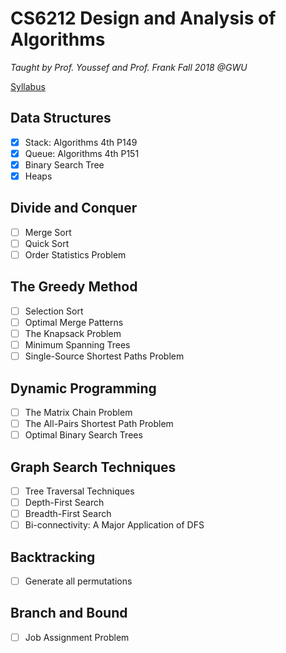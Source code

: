 # CS6212 Design and Analysis of Algorithms
*Taught by Prof. Youssef and Prof. Frank Fall 2018 @GWU*

[Syllabus](https://www2.seas.gwu.edu/~ayoussef/cs6212/)

## Data Structures
- [x] Stack: Algorithms 4th P149
- [x] Queue: Algorithms 4th P151
- [x] Binary Search Tree
- [x] Heaps

## Divide and Conquer
- [ ] Merge Sort
- [ ] Quick Sort
- [ ] Order Statistics Problem

## The Greedy Method
- [ ] Selection Sort
- [ ] Optimal Merge Patterns
- [ ] The Knapsack Problem
- [ ] Minimum Spanning Trees
- [ ] Single-Source Shortest Paths Problem

## Dynamic Programming
- [ ] The Matrix Chain Problem
- [ ] The All-Pairs Shortest Path Problem
- [ ] Optimal Binary Search Trees

## Graph Search Techniques
- [ ] Tree Traversal Techniques
- [ ] Depth-First Search
- [ ] Breadth-First Search
- [ ] Bi-connectivity: A Major Application of DFS

## Backtracking
- [ ] Generate all permutations

## Branch and Bound
- [ ] Job Assignment Problem
